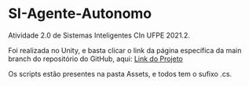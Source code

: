 # SI-Agente-Autonomo
Atividade 2.0 de Sistemas Inteligentes CIn UFPE 2021.2.

Foi realizada no Unity, e basta clicar o link da página específica da main branch do repositório do GitHub, aqui: [Link do Projeto](https://cingfr.github.io/SI-Agente-Autonomo/OpenGL%20Builds/)

Os scripts estão presentes na pasta Assets, e todos tem o sufixo .cs.
